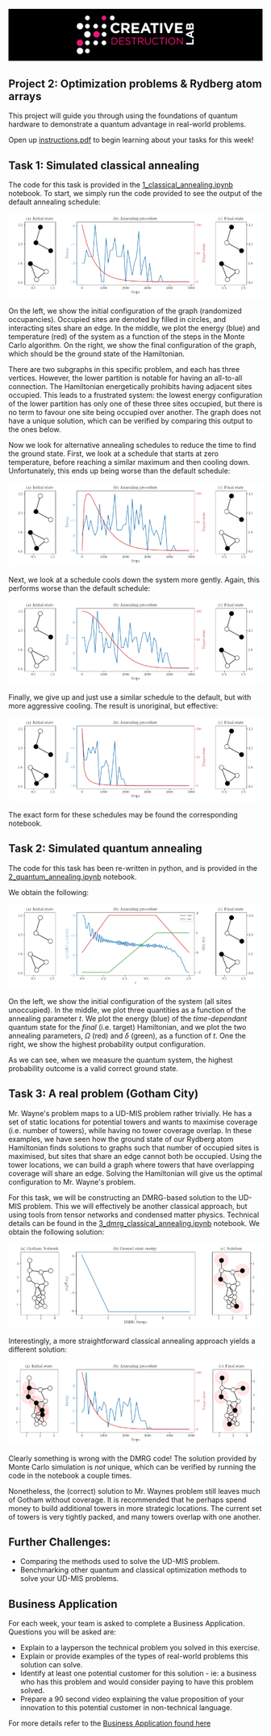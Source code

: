 ![CDL 2020 Cohort Project](../figures/CDL_logo.jpg)

## Project 2: Optimization problems \& Rydberg atom arrays

This project will guide you through using the foundations of quantum hardware to demonstrate a quantum advantage in real-world problems.

Open up [instructions.pdf](instructions/instructions.pdf) to begin learning about your tasks for this week!

## Task 1: Simulated classical annealing

The code for this task is provided in the [1_classical_annealing.ipynb](notebooks/1_classical_annealing.ipynb) notebook. 
To start, we simply run the code provided to see the output of the default annealing schedule:

![](fig/classical_annealing.png)

On the left, we show the initial configuration of the graph (randomized occupancies).
Occupied sites are denoted by filled in circles, and interacting sites share an edge.
In the middle, we plot the energy (blue) and temperature (red) of the system as a function of the steps in the Monte Carlo algorithm.
On the right, we show the final configuration of the graph, which should be the ground state of the Hamiltonian.

There are two subgraphs in this specific problem, and each has three vertices.
However, the lower partition is notable for having an all-to-all connection.
The Hamiltonian energetically prohibits having adjacent sites occupied.
This leads to a frustrated system: the lowest energy configuration of the lower partition has only one of these three sites occupied, but there is no term to favour one site being occupied over another.
The graph does not have a unique solution, which can be verified by comparing this output to the ones below.

Now we look for alternative annealing schedules to reduce the time to find the ground state.
First, we look at a schedule that starts at zero temperature, before reaching a similar maximum and then cooling down.
Unfortunately, this ends up being worse than the default schedule:

![](fig/classical_annealing_schedule_1.png)

Next, we look at a schedule cools down the system more gently. 
Again, this performs worse than the default schedule:

![](fig/classical_annealing_schedule_2.png)

Finally, we give up and just use a similar schedule to the default, but with more aggressive cooling.
The result is unoriginal, but effective:

![](fig/classical_annealing_schedule_3.png)

The exact form for these schedules may be found the corresponding notebook.

## Task 2: Simulated quantum annealing

The code for this task has been re-written in python, and is provided in the [2_quantum_annealing.ipynb](notebooks/2_quantum_annealing.ipynb) notebook.

We obtain the following:

![](fig/quantum_annealing.png)

On the left, we show the initial configuration of the system (all sites unoccupied).
In the middle, we plot three quantities as a function of the annealing parameter *t*.
We plot the energy (blue) of the *time-dependant* quantum state for the *final* (i.e. target) Hamiltonian, and we plot the two annealing parameters, *Ω* (red) and *δ* (green), as a function of *t*.
One the right, we show the highest probability output configuration.

As we can see, when we measure the quantum system, the highest probability outcome is a valid correct ground state.

## Task 3: A real problem (Gotham City)

Mr. Wayne's problem maps to a UD-MIS problem rather trivially. 
He has a set of static locations for potential towers and wants to maximise coverage (i.e. number of towers), while having no tower coverage overlap.
In these examples, we have seen how the ground state of our Rydberg atom Hamiltonian finds solutions to graphs such that number of occupied sites is maximised, but sites that share an edge cannot both be occupied.
Using the tower locations, we can build a graph where towers that have overlapping coverage will share an edge.
Solving the Hamiltonian will give us the optimal configuration to Mr. Wayne's problem. 

For this task, we will be constructing an DMRG-based solution to the UD-MIS problem. 
This we will effectively be another classical approach, but using tools from tensor networks and condensed matter physics.
Technical details can be found in the [3_dmrg_classical_annealing.ipynb](notebooks/3_dmrg_classical_annealing.ipynb) notebook.
We obtain the following solution:

![](fig/dmrg_gotham.png)

Interestingly, a more straightforward classical annealing approach yields a different solution:

![](fig/classical_gotham.png)

Clearly something is wrong with the DMRG code! 
The solution provided by Monte Carlo simulation is *not* unique, which can be verified by running the code in the notebook a couple times.

Nonetheless, the (correct) solution to Mr. Waynes problem still leaves much of Gotham without coverage. 
It is recommended that he perhaps spend money to build additional towers in more strategic locations.
The current set of towers is very tightly packed, and many towers overlap with one another.

## Further Challenges:
* Comparing the methods used to solve the UD-MIS problem.
* Benchmarking other quantum and classical optimization methods to solve your UD-MIS problems.

## Business Application
For each week, your team is asked to complete a Business Application. Questions you will be asked are:

* Explain to a layperson the technical problem you solved in this exercise.
* Explain or provide examples of the types of real-world problems this solution can solve.
* Identify at least one potential customer for this solution - ie: a business who has this problem and would consider paying to have this problem solved.
* Prepare a 90 second video explaining the value proposition of your innovation to this potential customer in non-technical language.

For more details refer to the [Business Application found here](business_application/Business_Application.md)
